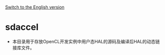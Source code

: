 [Switch to the English version](./README.md)

# sdaccel
* 本目录用于存放OpenCL开发实例中用户态HAL的源码及编译后HAL的动态链接库文件。